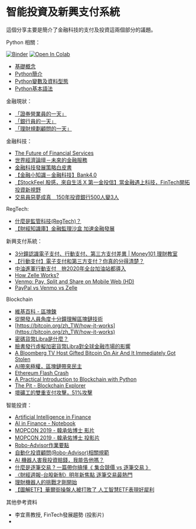 # 智能投資及新興支付系統

這個分享主要是簡介了金融科技的支付及投資這兩個部分的議題。

Python 相關：

[![Binder](https://mybinder.org/badge_logo.svg)](https://mybinder.org/v2/gh/victorgau/fintech_investment_payment/master)
[![Open In Colab](https://colab.research.google.com/assets/colab-badge.svg)](https://colab.research.google.com/github/victorgau/fintech_investment_payment/)

* [基礎概念](http://bit.ly/2Xkl9IG)
* [Python簡介](http://bit.ly/2NNVswV)
* [Python變數及資料型態](http://bit.ly/2ps9US0)
* [Python基本語法](http://bit.ly/34pdlri)

金融現狀：

* [「證券營業員的一天」](https://www.youtube.com/watch?v=QhfXQRQHRgQ)
* [「銀行員的一天」](https://www.youtube.com/watch?v=N9kY6YAEuIk)
* [「理財規劃顧問的一天」](https://www.youtube.com/watch?v=aur-z_6sYyE)

金融科技：

* [The Future of Financial Services](http://www3.weforum.org/docs/WEF_The_future__of_financial_services.pdf)
* [世界經濟論壇－未來的金融服務](https://www.stockfeel.com.tw/2015%E5%B9%B4%E4%B8%96%E7%95%8C%E7%B6%93%E6%BF%9F%E8%AB%96%E5%A3%87%EF%BC%8D%E6%9C%AA%E4%BE%86%E7%9A%84%E9%87%91%E8%9E%8D%E6%9C%8D%E5%8B%99/)
* [金融科技發展策略白皮書](http://www.tfsr.org.tw/Uploads/files/1050518%E9%87%91%E8%9E%8D%E7%A7%91%E6%8A%80%E7%99%BC%E5%B1%95%E7%AD%96%E7%95%A5%E7%99%BD%E7%9A%AE%E6%9B%B8.pdf)
* [【金融小知識－金融科技】Bank4.0](https://www.youtube.com/watch?v=ddYeYnfMtuA)
* [【StockFeel 股感，來自生活 X 第一金投信】當金融遇上科技，FinTech開拓投資新視野](https://www.youtube.com/watch?v=j8le136cNKs)
* [交易員惡夢成真　150年投資銀行500人變3人](https://tw.appledaily.com/new/realtime/20180501/1344942/)

RegTech:

* [什麼是監管科技(RegTech)？](https://www.inside.com.tw/article/7029-what-is-regtech)
* [【財經知識庫】金融監理沙盒 加速金融發展](https://www.youtube.com/watch?v=40il8F14VVA)

新興支付系統：

* [3分鐘認識電子支付、行動支付、第三方支付差異 | Money101 理財教室](https://www.youtube.com/watch?v=JUd2gCRpjnM)
* [【行動支付】電子支付和第三方支付？你真的分得清楚？](http://playlifecloud.com/20180514-payments/)
* [中油進軍行動支付　拚2020年全台加油站都導入](https://www.youtube.com/watch?v=Nn96PgHQtr4)
* [How Zelle Works?](https://www.youtube.com/watch?v=IDZa1wRsCYM)
* [Venmo: Pay, Split and Share on Mobile Web (HD)](https://www.youtube.com/watch?v=6kSk9sc6NTQ)
* [PayPal vs Venmo vs Zelle](https://zipbooks.com/blog/paypal-vs-venmo-vs-zelle/)

Blockchain

* [維基百科 - 區塊鍊](https://zh.wikipedia.org/wiki/%E5%8C%BA%E5%9D%97%E9%93%BE)
* [從開發人員角度十分鐘理解區塊鏈技術](https://www.slideshare.net/WillHuangTW/blockchain-from-a-developers-perspective)
* [https://bitcoin.org/zh_TW/how-it-works](https://bitcoin.org/zh_TW/how-it-works)
* [密碼貨幣Libra是什麼？](https://www.bnext.com.tw/article/53751/what-is-facebook-libra-cryptocurrency)
* [臉書發行虛擬加密貨幣Libra對全球金融市場的影響](https://www.bankchb.com/chb_2a_resource/leap_do/gallery/1570093382019/68-9-%E5%B0%88%E9%A1%8C%E8%AD%AF%E8%BF%B0.pdf)
* [A Bloomberg TV Host Gifted Bitcoin On Air And It Immediately Got Stolen](https://www.businessinsider.com/bloomberg-matt-miller-bitcoin-gift-stolen-2013-12)
* [AI帶來極權，區塊鏈帶來民主](https://www.cw.com.tw/article/article.action?id=5092580)
* [Ethereum Flash Crash](https://www.cnbc.com/2017/06/22/ethereum-price-crash-10-cents-gdax-exchange-after-multimillion-dollar-trade.html)
* [A Practical Introduction to Blockchain with Python](http://adilmoujahid.com/posts/2018/03/intro-blockchain-bitcoin-python/)
* [The Pit - Blockchain Explorer](https://www.blockchain.com/explorer)
* [壞礦工的雙重支付攻擊，51%攻擊](https://www.bitcoin-info.guide/%E5%85%A5%E9%96%80%E6%8C%87%E5%BC%95/%E6%AF%94%E7%89%B9%E5%B9%A3%E9%81%8B%E4%BD%9C%E5%8E%9F%E7%90%86/%E9%9B%99%E9%87%8D%E6%94%AF%E4%BB%98%E6%94%BB%E6%93%8A)

智能投資：

* [Artificial Intelligence in Finance](https://hilpisch.com/pycontw.pdf)
* [AI in Finance - Notebook](https://hilpisch.com/pycontw.html)
* [MOPCON 2019 - 韓承佑博士 影片](https://www.youtube.com/watch?v=v7MgZLIc-ds)
* [MOPCON 2019 - 韓承佑博士 投影片](https://www.finlab.tw/slide_mopcon.pdf)
* [Robo-Advisor作業要點](http://www.selaw.com.tw/LawContent.aspx?LawID=G0103923)
* [自動化投資顧問(Robo-Advisor)相關規範](http://www.fsc.gov.tw/fckdowndoc?file=/01-1-5-13-%E5%B0%88%E9%A1%8C%E4%B8%80-%E8%87%AA%E5%8B%95%E5%8C%96%E6%8A%95%E8%B3%87%E9%A1%A7%E5%95%8F(Robo%20Advisor)%E7%9B%B8%E9%97%9C%E8%A6%8F%E7%AF%84.pdf&flag=doc)
* [AI 機器人害我投資賠錢，我能告他嗎？](https://www.techbang.com/posts/70447-ai-robot-made-me-invest-money-can-i-sue-him?fbclid=IwAR23GX9G22Qp_KamXzwJ6opEWl94DeHOmZhFdsY72WP2XDdY5i_1gH66yN0)
* [什麼是逐筆交易 ? 一篇帶你搞懂《 集合競價 vs 逐筆交易 》](https://nico-invest.com/2019/04/04/onebyone/)
* [〈財經週報-台股新制〉明年新焦點 逐筆交易最熱門](https://ec.ltn.com.tw/article/paper/1310044)
* [理財機器人的挑戰才剛開始](https://money.udn.com/money/story/5629/3617962)
* [【圖解ETF】華爾街操盤人被打敗了 人工智慧ETF表現好犀利](https://tw.news.yahoo.com/%E5%9C%96%E8%A7%A3etf-%E8%8F%AF%E7%88%BE%E8%A1%97%E6%93%8D%E7%9B%A4%E4%BA%BA%E8%A2%AB%E6%89%93%E6%95%97%E4%BA%86-%E4%BA%BA%E5%B7%A5%E6%99%BA%E6%85%A7etf%E8%A1%A8%E7%8F%BE%E5%A5%BD%E7%8A%80%E5%88%A9-230000446.html)

其他參考資料

* 李宜熹教授, FinTech發展趨勢 (投影片)
* 